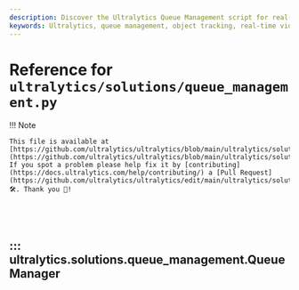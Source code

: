 ```yaml
---
description: Discover the Ultralytics Queue Management script for real-time object tracking and queue management.
keywords: Ultralytics, queue management, object tracking, real-time video, Python script, YOLO, AGPL-3.0
---
```


# Reference for `ultralytics/solutions/queue_management.py`

!!! Note

    This file is available at [https://github.com/ultralytics/ultralytics/blob/main/ultralytics/solutions/queue_management.py](https://github.com/ultralytics/ultralytics/blob/main/ultralytics/solutions/queue_management.py). If you spot a problem please help fix it by [contributing](https://docs.ultralytics.com/help/contributing/) a [Pull Request](https://github.com/ultralytics/ultralytics/edit/main/ultralytics/solutions/queue_management.py) 🛠️. Thank you 🙏!

<br><br>

## ::: ultralytics.solutions.queue_management.QueueManager

<br><br>